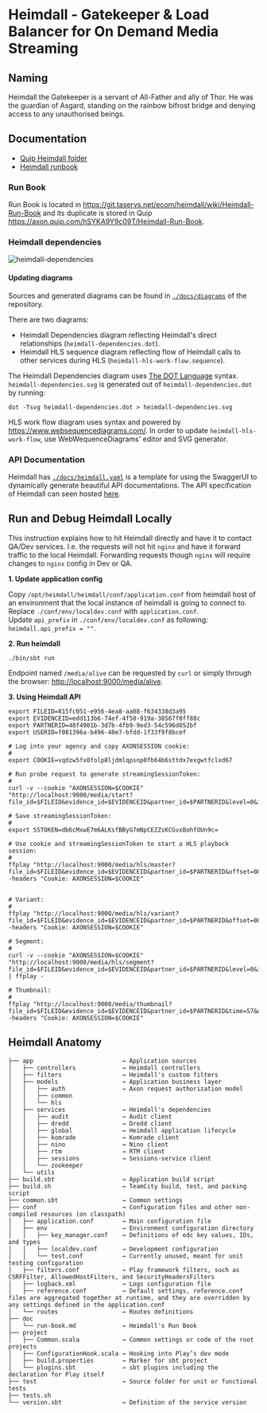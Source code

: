 # Heimdall - Gatekeeper &amp; Load Balancer for On Demand Media Streaming

## Naming
Heimdall the Gatekeeper is a servant of All-Father and ally of Thor. He was the guardian of Asgard, standing on the rainbow bifrost bridge and denying access to any unauthorised beings.

## Documentation

- [Quip Heimdall folder](https://axon.quip.com/folder/heimdall)
- [Heimdall runbook](https://git.taservs.net/ecom/heimdall/wiki/Heimdall-Run-Book)  

### Run Book

Run Book is located in https://git.taservs.net/ecom/heimdall/wiki/Heimdall-Run-Book and its duplicate is stored in Quip https://axon.quip.com/hSYKA9Y9c09T/Heimdall-Run-Book.

### Heimdall dependencies

![heimdall-dependencies](https://git.taservs.net/ecom/heimdall/blob/master/docs/diagrams/heimdall-dependencies.svg)

#### Updating diagrams

Sources and generated diagrams can be found in [`./docs/diagrams`](https://git.taservs.net/ecom/heimdall/tree/master/docs/diagrams) of the repository.<br/>

There are two diagrams:
* Heimdall Dependencies diagram reflecting Heimdall's direct relationships (`heimdall-dependencies.dot`).
* Heimdall HLS sequence diagram reflecting flow of Heimdall calls to other services during HLS (`heimdall-hls-work-flow.sequence`).

The Heimdall Dependencies diagram uses [The DOT Language](https://www.graphviz.org/doc/info/lang.html) syntax.<br/>
 `heimdall-dependencies.svg` is generated out of `heimdall-dependencies.dot` by running:
```
dot -Tsvg heimdall-dependencies.dot > heimdall-dependencies.svg
``` 

HLS work flow diagram uses syntax and powered by https://www.websequencediagrams.com/. 
In order to update `heimdall-hls-work-flow`, use WebWequenceDiagrams' editor and SVG generator.

### API Documentation
Heimdall has [`./docs/heimdall.yaml`](https://git.taservs.net/ecom/heimdall/tree/master/docs/diagrams/heimdall.yaml) is a template for using the SwaggerUI to dynamically generate beautiful API documentations. The API specification of Heimdall can seen hosted [here](https://git.taservs.net/pages/ecom/heimdall).  

## Run and Debug Heimdall Locally

This instruction explains how to hit Heimdall directly and have it to contact QA/Dev services.
I.e. the requests will not hit `nginx` and have it forward traffic to the local Heimdall.
Forwarding requests though `nginx` will require changes to `nginx` config in Dev or QA.

**1. Update application config**

Copy `/opt/heimdall/heimdall/conf/application.conf` from heimdall host of an environment that the local 
instance of heimdall is going to connect to.<br/>
Replace `./conf/env/localdev.conf` with `application.conf`.<br/>
Update `api_prefix` in `./conf/env/localdev.conf` as following: `heimdall.api_prefix = ""`.

**2. Run heimdall**

```
./bin/sbt run
```
Endpoint named `/media/alive` can be requested by `curl` or simply through the browser: <http://localhost:9000/media/alive>.

**3. Using Heimdall API**

```
export FILEID=815fc051-e956-4ea8-aa08-f634338d3a95
export EVIDENCEID=edd113b6-74ef-4f58-919a-38567f8ff88c
export PARTNERID=48f4901b-3d7b-4fb9-9ed3-54c596d052bf
export USERID=f081396a-b496-40e7-bfdd-1f33f9f8bcef

# Log into your agency and copy AXONSESSION cookie:
#
export COOKIE=vqdzw5fx0folp8ljdmlqpsnp0fb64b6sttdx7exgwtfclxd67

# Run probe request to generate streamingSessionToken: 
#
curl -v --cookie "AXONSESSION=$COOKIE" "http://localhost:9000/media/start?file_id=$FILEID&evidence_id=$EVIDENCEID&partner_id=$PARTNERID&level=0&index=0&offset=0"

# Save streamingSessionToken:
#
export SSTOKEN=db6cMxwE7m6ALKsfBByG7mNpCEZZsKCGvxBohfOUn9c=

# Use cookie and streamingSessionToken to start a HLS playback session:
#
ffplay "http://localhost:9000/media/hls/master?file_id=$FILEID&evidence_id=$EVIDENCEID&partner_id=$PARTNERID&offset=0&streamingSessionToken=$SSTOKEN" -headers "Cookie: AXONSESSION=$COOKIE"


# Variant:
#
ffplay "http://localhost:9000/media/hls/variant?file_id=$FILEID&evidence_id=$EVIDENCEID&partner_id=$PARTNERID&offset=0&level=0&streamingSessionToken=$SSTOKEN" -headers "Cookie: AXONSESSION=$COOKIE"

# Segment:
#
curl -v --cookie "AXONSESSION=$COOKIE" "http://localhost:9000/media/hls/segment?file_id=$FILEID&evidence_id=$EVIDENCEID&partner_id=$PARTNERID&level=0&index=0&offset=0&start=0&fast=1&label=AWESOME_LABEL&streamingSessionToken=$SSTOKEN" | ffplay -

# Thumbnail:
#
ffplay "http://localhost:9000/media/thumbnail?file_id=$FILEID&evidence_id=$EVIDENCEID&partner_id=$PARTNERID&time=57&width=120&height=52&autorotate=true&streamingSessionToken=$SSTOKEN" -headers "Cookie: AXONSESSION=$COOKIE"

```

## Heimdall Anatomy
```
├── app                         → Application sources
│   ├── controllers             → Heimdall controllers
│   ├── filters                 → Heimdall's custom filters 
│   ├── models                  → Application business layer
│   │   ├── auth                → Axon request authorization model
│   │   ├── common
│   │   └── hls
│   ├── services                → Heimdall's dependencies 
│   │   ├── audit               → Audit client
│   │   ├── dredd               → Dredd client
│   │   ├── global              → Heimdall application lifecycle
│   │   ├── komrade             → Komrade client
│   │   ├── nino                → Nino client
│   │   ├── rtm                 → RTM client
│   │   ├── sessions            → Sessions-service client 
│   │   └── zookeeper
│   └── utils
├── build.sbt                   → Application build script
├── build.sh                    → TeamCity build, test, and packing script
├── common.sbt                  → Common settings
├── conf                        → Configuration files and other non-compiled resources (on classpath)
│   ├── application.conf        → Main configuration file
│   ├── env                     → Environment configuration directory
│   │   ├── key_manager.conf    → Definitions of edc key values, IDs, and types
│   │   ├── localdev.conf       → Development configuration
│   │   └── test.conf           → Currently unused, meant for unit testing configuration
│   ├── filters.conf            → Play framework filters, such as CSRFFilter, AllowedHostFilters, and SecurityHeadersFilters
│   ├── logback.xml             → Logs configuration file
│   ├── reference.conf          → Default settings, reference.conf files are aggregated together at runtime, and they are overridden by any settings defined in the application.conf
│   └── routes                  → Routes definitions
├── doc
│   └── run-book.md             → Heimdall's Run Book
├── project
│   ├── Common.scala            → Common settings or code of the root projects
│   ├── ConfigurationHook.scala → Hooking into Play’s dev mode
│   ├── build.properties        → Marker for sbt project
│   └── plugins.sbt             → sbt plugins including the declaration for Play itself
├── test                        → Source folder for unit or functional tests
├── tests.sh
└── version.sbt                 → Definition of the service version
```
